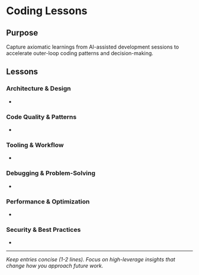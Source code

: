 # Coding Lessons

## Purpose
Capture axiomatic learnings from AI-assisted development sessions to accelerate outer-loop coding patterns and decision-making.

## Lessons

### Architecture & Design
- 

### Code Quality & Patterns
- 

### Tooling & Workflow
- 

### Debugging & Problem-Solving
- 

### Performance & Optimization
- 

### Security & Best Practices
- 

---
*Keep entries concise (1-2 lines). Focus on high-leverage insights that change how you approach future work.*
